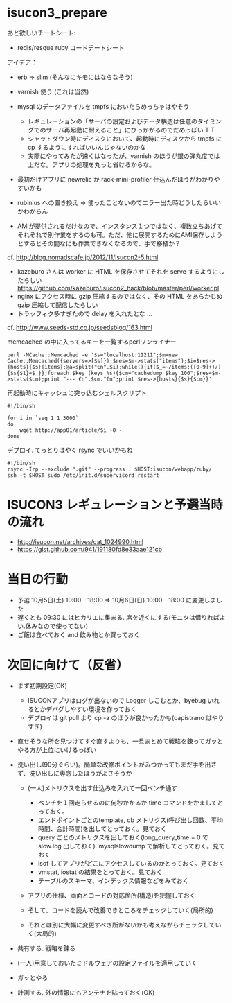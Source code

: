 isucon3_prepare
===============

あと欲しいチートシート:

- redis/resque ruby コードチートシート

アイデア：

- erb => slim (そんなにキモにはならなそう)
- varnish 使う (これは当然)
- mysql のデータファイルを tmpfs においたらめっちゃはやそう

    - レギュレーションの「サーバの設定およびデータ構造は任意のタイミングでのサーバ再起動に耐えること」にひっかかるのでだめっぽい T T
    - シャットダウン時にディスクにおいて、起動時にディスクから tmpfs に cp するようにすればいいんじゃないのかな
    - 実際にやってみたが速くはなったが、varnish のほうが銀の弾丸度では上だな。アプリの処理を丸っと省けるからな。

- 最初だけアプリに newrelic か rack-mini-profiler 仕込んだほうがわかりやすいかも
- rubinius への置き換え => 使ったことないのでエラー出た時どうしたらいいかわからん
- AMIが提供されるだけなので、インスタンス１つではなく、複数立ちあげてそれぞれで別作業をするのも可。ただ、他に展開するためにAMI保存しようとするとその間なにも作業できなくなるので、手で移植か？

cf. http://blog.nomadscafe.jp/2012/11/isucon2-5.html

- kazeburo さんは worker に HTML を保存させてそれを serve するようにしたらしい https://github.com/kazeburo/isucon2_hack/blob/master/perl/worker.pl
- nginx にアクセス時に gzip 圧縮するのではなく、その HTML をあらかじめ gzip 圧縮して配信したらしい 
- トラッフィク多すぎたので delay を入れたとな ...

cf. http://www.seeds-std.co.jp/seedsblog/163.html

memcached の中に入ってるキーを一覧するperlワンライナー

```
perl -MCache::Memcached -e '$s="localhost:11211";$m=new Cache::Memcached({servers=>[$s]});$res=$m->stats("items");$i=$res->{hosts}{$s}{items};@a=split("€n",$i);while(){if($_=~/items:([0-9]+)/){$s{$1}=$_}};foreach $key (keys %s){$cm="cachedump $key 100";$res=$m->stats($cm);print "--- €n".$cm."€n";print $res->{hosts}{$s}{$cm}}'
```

再起動時にキャッシュに突っ込むシェルスクリプト

```
#!/bin/sh

for i in `seq 1 1 3000`
do
    wget http://app01/article/$i -O -
done
```

デプロイ. てっとりはやく rsync でいいかもね

```
#!/bin/sh
rsync -Irp --exclude ".git" --progress . $HOST:isucon/webapp/ruby/
ssh -t $HOST sudo /etc/init.d/supervisord restart
```

# ISUCON3 レギュレーションと予選当時の流れ

- http://isucon.net/archives/cat_1024990.html
- https://gist.github.com/941/191180fd8e33aae121cb

# 当日の行動

- 予選 10月5日(土) 10:00 - 18:00 => 10月6日(日) 10:00 - 18:00 に変更しました
- 遅くとも 09:30 にはヒカリエに集まる. 席を近くにする(モニタは借りればよい.休みなので使ってない)
- ご飯は食べておく and 飲み物とか買っておく

# 次回に向けて（反省）

- まず初期設定(OK)

  - ISUCONアプリはログが出ないので Logger しこむとか、byebug いれるとかデバグしやすい環境を作っておく
  - デプロイは git pull より cp -a のほうが良かったかも(capistrano はやりすぎ)

- 直せそうな所を見つけてすぐ直すよりも、一旦まとめて戦略を錬ってガッとやる方が上位にいけるっぽい
- 洗い出し(90分ぐらい)。簡単な改修ポイントがみつかってもまだ手を出さず、洗い出しに専念したほうがよさそうか

  - (一人)メトリクスを出す仕込みを入れて一回ベンチ通す
  
    - ベンチを１回走らせるのに何秒かかるか time コマンドをかましてとっておく。
    - エンドポイントごとのtemplate, db メトリクス(呼び出し回数、平均時間、合計時間)を出してとっておく。見ておく
    - query ごとのメトリクスを出しておく(long_query_time = 0 で slow.log 出しておく). mysqlslowdump で解析してとっておく。見ておく
    - lsof してアプリがどこにアクセスしているのかとっておく。見ておく
    - vmstat, iostat の結果をとっておく。見ておく
    - テーブルのスキーマ、インデックス情報などをみておく

  - アプリの仕様、画面とコードの対応箇所(構造)を把握しておく
  - そして、コードを読んで改善できところをチェックしていく(局所的)
  - それとは別に大幅に変更すべき所がないかも考えながらチェックしていく(大局的)

- 共有する. 戦略を錬る
- (一人)用意しておいたミドルウェアの設定ファイルを適用していく
- ガッとやる

- 計測する. 外の情報にもアンテナを貼っておく(OK)
